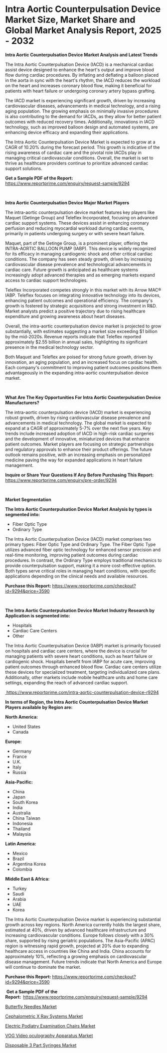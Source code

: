 <p><h1>Intra Aortic Counterpulsation Device Market Size, Market Share and Global Market Analysis Report, 2025 - 2032</h1></p><p><strong>Intra Aortic Counterpulsation Device Market Analysis and Latest Trends</strong></p>
<p><p>The Intra Aortic Counterpulsation Device (IACD) is a mechanical cardiac assist device designed to enhance the heart's output and improve blood flow during cardiac procedures. By inflating and deflating a balloon placed in the aorta in sync with the heart's rhythm, the IACD reduces the workload on the heart and increases coronary blood flow, making it beneficial for patients with heart failure or undergoing coronary artery bypass grafting.</p><p>The IACD market is experiencing significant growth, driven by increasing cardiovascular diseases, advancements in medical technology, and a rising aging population. The growing emphasis on minimally invasive procedures is also contributing to the demand for IACDs, as they allow for better patient outcomes with reduced recovery times. Additionally, innovations in IACD technology, such as improved balloon design and automated systems, are enhancing device efficacy and expanding their applications.</p><p>The Intra Aortic Counterpulsation Device Market is expected to grow at a CAGR of 10.20% during the forecast period. This growth is indicative of the rising awareness of cardiac care and the pivotal role IACDs play in managing critical cardiovascular conditions. Overall, the market is set to thrive as healthcare providers continue to prioritize advanced cardiac support solutions.</p></p>
<p><strong>Get a Sample PDF of the Report:&nbsp;</strong> <a href="https://www.reportprime.com/enquiry/request-sample/9294?utm_campaign=41&utm_medium=2&utm_source=Github&utm_content=ia&utm_term=20032025&utm_id=intra-aortic-counterpulsation-device">https://www.reportprime.com/enquiry/request-sample/9294</a></p>
<p>&nbsp;</p>
<p><strong>Intra Aortic Counterpulsation Device Major Market Players</strong></p>
<p><p>The intra-aortic counterpulsation device market features key players like Maquet (Getinge Group) and Teleflex Incorporated, focusing on advanced cardiac support systems. These devices assist in enhancing coronary perfusion and reducing myocardial workload during cardiac events, primarily in patients undergoing surgery or with severe heart failure.</p><p>Maquet, part of the Getinge Group, is a prominent player, offering the INTRA-AORTIC BALLOON PUMP (IABP). This device is widely recognized for its efficacy in managing cardiogenic shock and other critical cardiac conditions. The company has seen steady growth, driven by increasing cardiovascular disease prevalence and technological advancements in cardiac care. Future growth is anticipated as healthcare systems increasingly adopt advanced therapies and as emerging markets expand access to cardiac support technologies.</p><p>Teleflex Incorporated competes strongly in this market with its Arrow MAC® IABP. Teleflex focuses on integrating innovative technology into its devices, enhancing patient outcomes and operational efficiency. The company's growth is fostered by strategic acquisitions and strong investment in R&D. Market analysts predict a positive trajectory due to rising healthcare expenditure and growing awareness about heart diseases.</p><p>Overall, the intra-aortic counterpulsation device market is projected to grow substantially, with estimates suggesting a market size exceeding $1 billion by the mid-2020s. Revenue reports indicate that Teleflex reported approximately $2.55 billion in annual sales, highlighting its significant presence in the medical technology sector.</p><p>Both Maquet and Teleflex are poised for strong future growth, driven by innovation, an aging population, and an increased focus on cardiac health. Each company's commitment to improving patient outcomes positions them advantageously in the expanding intra-aortic counterpulsation device market.</p></p>
<p>&nbsp;</p>
<p><strong>What Are The Key Opportunities For Intra Aortic Counterpulsation Device Manufacturers?</strong></p>
<p><p>The intra-aortic counterpulsation device (IACD) market is experiencing robust growth, driven by rising cardiovascular disease prevalence and advancements in medical technology. The global market is expected to expand at a CAGR of approximately 5-7% over the next five years. Key trends include increased adoption of IACD in high-risk cardiac surgeries and the development of innovative, miniaturized devices that enhance patient outcomes. Market players are focusing on strategic partnerships and regulatory approvals to enhance their product offerings. The future outlook remains positive, with an increasing emphasis on personalized medicine paving the way for expanded applications in heart failure management.</p></p>
<p><strong>Inquire or Share Your Questions If Any Before Purchasing This Report:</strong> <a href="https://www.reportprime.com/enquiry/pre-order/9294?utm_campaign=41&utm_medium=2&utm_source=Github&utm_content=ia&utm_term=20032025&utm_id=intra-aortic-counterpulsation-device">https://www.reportprime.com/enquiry/pre-order/9294</a></p>
<p>&nbsp;</p>
<p><strong>Market Segmentation</strong></p>
<p><strong>The Intra Aortic Counterpulsation Device Market Analysis by types is segmented into:</strong></p>
<p><ul><li>Fiber Optic Type</li><li>Ordinary Type</li></ul></p>
<p><p>The Intra Aortic Counterpulsation Device (IACD) market comprises two primary types: Fiber Optic Type and Ordinary Type. The Fiber Optic Type utilizes advanced fiber optic technology for enhanced sensor precision and real-time monitoring, improving patient outcomes during cardiac procedures. In contrast, the Ordinary Type employs traditional mechanics to provide counterpulsation support, making it a more cost-effective option. Both types serve critical roles in managing heart conditions, with specific applications depending on the clinical needs and available resources.</p></p>
<p><strong>Purchase this Report:&nbsp;</strong><a href="https://www.reportprime.com/checkout?id=9294&price=3590&utm_campaign=41&utm_medium=2&utm_source=Github&utm_content=ia&utm_term=20032025&utm_id=intra-aortic-counterpulsation-device">https://www.reportprime.com/checkout?id=9294&price=3590</a></p>
<p>&nbsp;</p>
<p><strong>The Intra Aortic Counterpulsation Device Market Industry Research by Application is segmented into:</strong></p>
<p><ul><li>Hospitals</li><li>Cardiac Care Centers</li><li>Other</li></ul></p>
<p><p>The Intra Aortic Counterpulsation Device (IABP) market is primarily focused on hospitals and cardiac care centers, where the device is crucial for managing patients with severe heart conditions, such as heart failure or cardiogenic shock. Hospitals benefit from IABP for acute care, improving patient outcomes through enhanced blood flow. Cardiac care centers utilize these devices for specialized treatment, targeting individualized care plans. Additionally, other markets include mobile healthcare units and home care settings, expanding the reach of advanced cardiac support.</p></p>
<p><a href="https://www.reportprime.com/intra-aortic-counterpulsation-device-r9294?utm_campaign=41&utm_medium=2&utm_source=Github&utm_content=ia&utm_term=20032025&utm_id=intra-aortic-counterpulsation-device">&nbsp;https://www.reportprime.com/intra-aortic-counterpulsation-device-r9294</a></p>
<p><strong>In terms of Region, the Intra Aortic Counterpulsation Device Market Players available by Region are:</strong></p>
<p>
    <p> <strong> North America: </strong>
        <ul>
            <li>United States</li>
            <li>Canada</li>
        </ul>
        </p> 
    <p> <strong> Europe: </strong>
        <ul>
            <li>Germany</li>
            <li>France</li>
            <li>U.K.</li>
            <li>Italy</li>
            <li>Russia</li>
        </ul>
        </p> 
    <p> <strong> Asia-Pacific: </strong>
        <ul>
            <li>China</li>
            <li>Japan</li>
            <li>South Korea</li>
            <li>India</li>
            <li>Australia</li>
            <li>China Taiwan</li>
            <li>Indonesia</li>
            <li>Thailand</li>
            <li>Malaysia</li>
        </ul>
        </p> 
    <p> <strong> Latin America: </strong>
        <ul>
            <li>Mexico</li>
            <li>Brazil</li>
            <li>Argentina Korea</li>
            <li>Colombia</li>
        </ul>
        </p> 
    <p> <strong> Middle East & Africa: </strong>
        <ul>
            <li>Turkey</li>
            <li>Saudi</li>
            <li>Arabia</li>
            <li>UAE</li>
            <li>Korea</li>
        </ul>
    </p>
    </p>
<p><p>The Intra Aortic Counterpulsation Device market is experiencing substantial growth across key regions. North America currently holds the largest share, estimated at 40%, driven by advanced healthcare infrastructure and increasing cardiovascular conditions. Europe follows closely with a 30% share, supported by rising geriatric populations. The Asia-Pacific (APAC) region is witnessing rapid growth, projected at 20% due to expanding healthcare access in countries like China and India. China accounts for approximately 10%, reflecting a growing emphasis on cardiovascular disease management. Future trends indicate that North America and Europe will continue to dominate the market.</p></p>
<p><strong>Purchase this Report: </strong><a href="https://www.reportprime.com/checkout?id=9294&price=3590&utm_campaign=41&utm_medium=2&utm_source=Github&utm_content=ia&utm_term=20032025&utm_id=intra-aortic-counterpulsation-device">https://www.reportprime.com/checkout?id=9294&price=3590</a></p>
<p>&nbsp;<strong>Get a Sample PDF of the Report:&nbsp;&nbsp;</strong><a href="https://www.reportprime.com/enquiry/request-sample/9294?utm_campaign=41&utm_medium=2&utm_source=Github&utm_content=ia&utm_term=20032025&utm_id=intra-aortic-counterpulsation-device">https://www.reportprime.com/enquiry/request-sample/9294</a></p>
<p><strong></strong></p>
<p><p><a href="https://github.com/zdybelzinn/Market-Research-Report-List-1/blob/main/butterfly-needles-market.md?utm_campaign=41&utm_medium=2&utm_source=Github&utm_content=ia&utm_term=20032025&utm_id=intra-aortic-counterpulsation-device">Butterfly Needles Market</a></p><p><a href="https://github.com/naingbiner7i/Market-Research-Report-List-1/blob/main/cephalometric-x-ray-systems-market.md?utm_campaign=41&utm_medium=2&utm_source=Github&utm_content=ia&utm_term=20032025&utm_id=intra-aortic-counterpulsation-device">Cephalometric X Ray Systems Market</a></p><p><a href="https://github.com/baatetoshda/Market-Research-Report-List-1/blob/main/electric-podiatry-examination-chairs-market.md?utm_campaign=41&utm_medium=2&utm_source=Github&utm_content=ia&utm_term=20032025&utm_id=intra-aortic-counterpulsation-device">Electric Podiatry Examination Chairs Market</a></p><p><a href="https://github.com/siwerhommer97/Market-Research-Report-List-1/blob/main/vog-video-oculography-apparatus-market.md?utm_campaign=41&utm_medium=2&utm_source=Github&utm_content=ia&utm_term=20032025&utm_id=intra-aortic-counterpulsation-device">VOG Video oculography Apparatus Market</a></p><p><a href="https://github.com/tabormahay2f/Market-Research-Report-List-1/blob/main/disposable-3-part-syringes-market.md?utm_campaign=41&utm_medium=2&utm_source=Github&utm_content=ia&utm_term=20032025&utm_id=intra-aortic-counterpulsation-device">Disposable 3 Part Syringes Market</a></p></p>